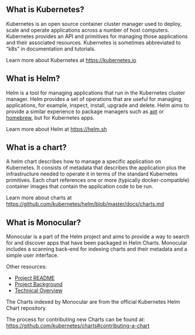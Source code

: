 ## What is Kubernetes?

Kubernetes is an open source container cluster manager used to deploy, scale and operate applications across a number of host
computers. Kubernetes provides an API and primitives for managing those applications and their associated resources. Kubernetes
is sometimes abbreviated to “k8s” in documentation and tutorials.

Learn more about Kubernetes at https://kubernetes.io

## What is Helm?

Helm is a tool for managing applications that run in the Kubernetes cluster manager. Helm provides a set of operations that are
useful for managing applications, for example, inspect, install, upgrade and delete. Helm aims to provide a similar experience to
package managers such as [apt](https://wiki.debian.org/Apt) or [homebrew](https://brew.sh/), but for Kubernetes apps.

Learn more about Helm at https://helm.sh

## What is a chart?

A helm chart describes how to manage a specific application on Kubernetes. It consists of metadata that describes the application
plus the infrastructure needed to operate it in terms of the standard Kubernetes primitives. Each chart references one or more
(typically docker-compatible) container images that contain the application code to be run.

Learn more about charts at https://github.com/kubernetes/helm/blob/master/docs/charts.md

## What is Monocular?

Monocular is a part of the Helm project and aims to provide a way to search for and discover apps that have been packaged in Helm
Charts. Monocular includes a scanning back-end for indexing charts and their metadata and a simple user interface.

Other resources:

- [Project README](https://github.com/helm/monocular/blob/master/README.md)
- [Project Background](https://deis.com/blog/2017/building-a-helm-ui/)
- [Technical Overview](https://engineering.bitnami.com/2017/02/22/what-the-helm-is-monocular.html)

The Charts indexed by Monocular are from the official Kubernetes Helm Chart repository.

The process for contributing new Charts can be found at: https://github.com/kubernetes/charts#contributing-a-chart
